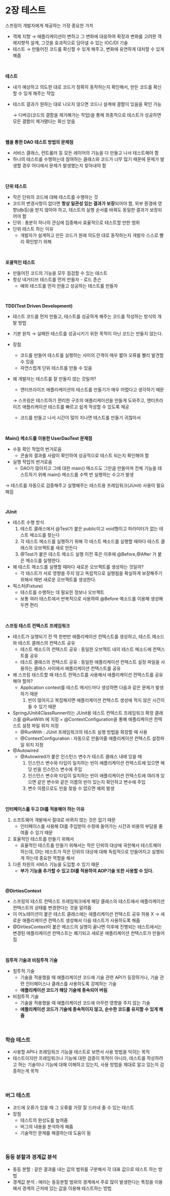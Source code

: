 # 2장 테스트

스프링이 개발자에게 제공하는 가장 중요한 가치

- 객체 지향 → 애플리케이션이 변하고 그 변화에 대응하여 확장과 변화를 고려한 객체지향적 설계, 그것을 효과적으로 담아낼 수 있는 IOC/DI 기술
- 테스트 → 만들어진 코드를 확신할 수 있게 해주고, 변화에 유연하게 대처할 수 있게 해줌
<Br>

**테스트**

- 내가 예상하고 의도한 대로 코드가 정확히 동작하는지 확인해서, 만든 코드를 확신할 수 있게 해주는 작업
- 테스트 결과가 원하는 대로 나오지 않으면 코드나 설계에 결함이 있음을 확인 가능

  → 디버깅(코드의 결함을 제거해가는 작업)을 통해 최종적으로 테스트가 성공하면 모든 결함이 제거됐다는 확신 얻음

<Br>

**웹을 통한 DAO 테스트 방법의 문제점**

- 서비스 클래스, 컨트롤러 등 모든 레이어의 기능을 다 만들고 나서 테스트해야 함
- 하나의 테스트를 수행하는데 참여하는 클래스와 코드가 너무 많기 때문에 문제가 발생할 경우 어디에서 문제가 발생했는지 찾아내야 함

<Br>

**단위 테스트**

- 작은 단위의 코드에 대해 테스트를 수행하는 것
- 코드의 변경사항이 없다면 **항상 일관성 있는 결과가 보장**되어야 함, 외부 환경에 영향(db등)을 받지 않아야 하고, 테스트의 실행 순서를 바꿔도 동일한 결과가 보장되어야 함
- 단위 : 충분히 하나의 관심에 집중해서 효율적으로 테스트할 만한 범위
- 단위 테스트 하는 이유
    - 개발자가 설계하고 만든 코드가 원래 의도한 대로 동작하는지 개발자 스스로 빨리 확인받기 위해

<Br>

**포괄적인 테스트**

- 만들어진 코드의 기능을 모두 점검할 수 있는 테스트
- 항상 네거티브 테스트를 먼저 만들자 - 로드 존슨
    - 예외 테스트를 먼저 만들고 성공하는 테스트를 만들자

<Br>


**TDD(Test Driven Development)**

- 테스트 코드를 먼저 만들고, 테스트를 성공하게 해주는 코드를 작성하는 방식의 개발 방법
- 기본 원칙 → 실패한 테스트를 성공시키기 위한 목적이 아닌 코드는 만들지 않는다.
- 장점
    - 코드를 만들어 테스트를 실행하는 사이의 간격이 매우 짧아 오류를 빨리 발견할 수 있음
    - 자연스럽게 단위 테스트를 만들 수 있음
- 왜 개발자는 테스트를 잘 만들지 않는 것일까?
    - 앤터프라이즈 애플리케이션의 테스트를 만들기가 매우 어렵다고 생각하기 때문

  → 스프링은 테스트하기 편리한 구조의 애플리케이션을 만들게 도와주고, 엔터프라이즈 애플리케이션 테스트를 빠르고 쉽게 작성할 수 있도록 제공

    - 코드를 만들고 나서 시간이 많이 지나면 테스트를 만들기 귀찮아서


<Br>

**Main() 메소드를 이용한 UserDaoTest 문제점**

- 수동 확인 작업의 번거로움
    - 콘솔의 결과를 사람이 확인하여 성공적으로 테스트 되는지 확인해야 함
- 실행 작업의 번거로움
    - DAO가 많아지고 그에 대한 main() 메소드도 그만큼 만들어져 전체 기능을 테스트하기 위해 main() 메소드를 수백 번 실행하는 수고가 발생

→ 테스트를 자동으로 검증해주고 실행해주는 테스트용 프레임워크(JUnit) 사용이 필요해짐

<Br>


**JUnit**

- 테스트 수행 방식
    1. 테스트 클래스에서 @Test가 붙은 public이고 void형이고 파라미터가 없는 테스트 메소드를 찾는다
    2. 각 테스트 메소드를 실행하기 위해 각 테스트 메소드를 실행할 때마다 테스트 클래스의 오브젝트를 새로 만든다
    3. @Test가 붙은 테스트 메소드 실행 이전 혹은 이후에 @Before,@After 가 붙은 메소드를 실행한다.
- 왜 테스트 메소드를 실행할 때마다 새로운 오브젝트를 생성하는 것일까?
    - 각 테스트가 서로 영향을 주지 않고 독립적으로 실행됨을 확실하게 보장해주기 위해서 매번 새로운 오브젝트를 생성한다.
- 픽스처(Fixture)
    - 테스트를 수행하는 데 필요한 정보나 오브젝트
    - 보통 여러 테스트에서 반복적으로 사용하여 @Before 메소드를 이용해 생성해두면 편리

<Br>


**스프링 테스트 컨텍스트 프레임워크**

- 테스트가 실행되기 전 딱 한번만 애플리케이션 컨텍스트를 생성하고, 테스트 메소드와 테스트 클래스의 컨텍스트 공유
    - 테스트 메소드의 컨텍스트 공유 : 동일한 오브젝트 내의 테스트 메소드에 컨텍스트를 공유
    - 테스트 클래스의 컨텍스트 공유 : 동일한 애플리케이션 컨텍스트 설정 파일을 사용하는 클래스 사이에서 애플리케이션 컨텍스트를 공유
- 왜 스프링 테스트할 때 테스트 컨텍스트를 사용해서 애플리케이션 컨텍스트를 공유해야 할까?
    - Application context를 테스트 메서드마다 생성하면 다음과 같은 문제가 발생하기 때문
        1. 빈이 많아지고 복잡해지면 애플리케이션 컨택스트 생성에 적지 않은 시간이 들 수 있기 때문
- SpringJUnit4ClassRunner라는 JUnit용 테스트 컨텍스트 프레임워크 확장 클래스를 @RunWith 에 지정 + @ContextConfiguration을 통해 애플리케이션 컨텍스트 설정 파일 위치 지정
    - @RunWith : JUnit 프레임워크의 테스트 실행 방법을 확장할 때 사용
    - @ContextConfiguration : 자동으로 만들어줄 애플리케이션 컨텍스트 설정파일 위치 지정
- @Autowired
    - @Autowired가 붙은 인스턴스 변수가 테스트 클래스 내에 있을 때
        1. 인스턴스 변수와 타입이 일치하는 빈이 애플리케이션 컨텍스트에 있으면 해당 빈을 인스턴스 변수에 주입
        2. 인스턴스 변수와 타입이 일치하는 빈이 애플리케이션 컨텍스트에  여러개 있으면 같은 변수와 같은 이름의 빈이 있는지 확인하고 변수에 주입
        3. 변수 이름으로도 빈을 찾을 수 없으면 예외 발생

<Br>


**인터페이스를 두고 DI를 적용해야 하는 이유**

1. 소프트웨어 개발에서 절대로 바뀌지 않는 것은 없기 때문
    - 인터페이스를 사용해 DI를 주입받아 수정에 들어가는 시간과 비용의 부담을 줄여줄 수 있기 때문
2. 효율적인 테스트를 만들기 위해서
    - 효율적인 테스트를 만들기 위해서는 작은 단위의 대상에 국한해서 테스트해야 하는데, DI는 테스트가 작은 단위의 대상에 대해 독립적으로 만들어지고 실행되게 하는데 중요한 역할을 해서
3. 다른 차원의 서비스 기능을 도입할 수 있기 때문
    - **부가 기능을 추가할 수 있고 DI를 적용하여 AOP기술 또한 사용할 수 있다.**

<Br>

**@DirtiesContext**

- 스프링의 테스트 컨텍스트 프레임워크에게 해당 클래스의 테스트에서 애플리케이션 컨텍스트의 상태를 변경한다는 것을 알려줌
- 이 어노테이션이 붙은 테스트 클래스에는 애플리케이션 컨텍스트 공유 허용 X → 새로운 애플리케이션 컨텍스트 생성해서 다음 테스트가 사용하도록 해줌
- @DirtiesContext이 붙은 메소드의 실행이 끝나면 이후에 진행되는 테스트에서는 변경된 애플리케이션 컨텍스트는 폐기되고 새로운 애플리케이션 컨텍스트가 만들어짐

<Br>


**침투적 기술과 비침투적 기술**

- 침투적 기술
    - 기술을 적용했을 때 애플리케이션 코드에 기술 관련 API가 등장하거나, 기술 관련 인터페이스나 클래스를 사용하도록 강제하는 기술
    - **애플리케이션 코드가 해당 기술에 종속되어 버림**
- 비침투적 기술
    - 기술을 적용했을 때 애플리케이션 코드에 아무런 영향을 주지 않는 기술
    - **애플리케이션 코드가 기술에 종속적이지 않고, 순수한 코드를 유지할 수 있게 해줌**

<Br>


### 학습 테스트

- 사용할 API나 프레임워크 기능을 테스트로 보면서 사용 방법을 익히는 목적
- 테스트이지만 프레임워크나 기능에 대한 검증이 목적이 아니라, 테스트를 작성하려고 하는 기술이나 기능에 대해 이해하고 있는지, 사용 방법을 제대로 알고 있는지 검증하는게 목적

<Br>

### 버그 테스트

- 코드에 오류가 있을 때 그 오류를 가장 잘 드러내 줄 수 있는 테스트
- 장점
    - 테스트의 완성도를 높여줌
    - 버그의 내용을 분석하게 해줌
    - 기술적인 문제를 해결하는데 도움이 됨

<Br>


### 동등 분할과 경계값 분석

- 동등 분할 : 같은 결과를 내는 값의 범위를 구분해서 각 대표 값으로 테스트 하는 방법
- 경계값 분석 : 에러는 동등분할 범위의 경계에서 주로 많이 발생한다는 특징을 이용해서 경계의 근처에 있는 값을 이용해 테스트하는 방법
